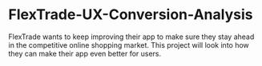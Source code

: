 # FlexTrade-UX-Conversion-Analysis
FlexTrade wants to keep improving their app to make sure they stay ahead in the  competitive online shopping market. This project will look into how they can make their app even better for users.
